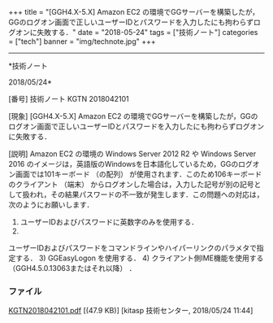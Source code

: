 ﻿+++
title = "[GGH4.X-5.X] Amazon EC2 の環境でGGサーバーを構築したが，GGのログオン画面で正しいユーザーIDとパスワードを入力したにも拘わらずログオンに失敗する．"
date = "2018-05-24"
tags = ["技術ノート"]
categories = ["tech"]
banner = "img/technote.jpg"
+++

-----------------------------------------------------------------------------------------------------------------------------

*技術ノート

2018/05/24*


[番号]
技術ノート KGTN 2018042101

[現象]
[GGH4.X-5.X] Amazon EC2
の環境でGGサーバーを構築したが，GGのログオン画面で正しいユーザーIDとパスワードを入力したにも拘わらずログオンに失敗する．

[説明]
Amazon EC2 の環境の Windows Server 2012 R2 や Windows Server 2016
のイメージは，英語版のWindowsを日本語化しているため，GGのログオン画面では101キーボード
（の配列） が使用されます．このため106キーボードのクライアント （端末）
からログオンした場合は，入力した記号が別の記号として扱われ，その結果パスワードの不一致が発生します．この問題への対応は，次のようにお願いします．

1) ユーザーIDおよびパスワードに英数字のみを使用する．
2)
ユーザーIDおよびパスワードをコマンドラインやハイパーリンクのパラメタで指定する．
3) GGEasyLogon を使用する．
4) クライアント側IME機能を使用する （GGH4.5.0.13063またはそれ以降） ．


### ファイル

 
 


[KGTN2018042101.pdf](http://techreport.kitasp.net/attachments/download/4012/KGTN2018042101.pdf)
 [(47.9 KB)] [kitasp 技術センター, 2018/05/24
11:44]


 


 

